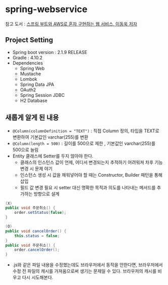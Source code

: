 # spring-webservice
참고 도서 : [스프링 부트와 AWS로 혼자 구현하는 웹 서비스, 이동욱 저자](http://www.yes24.com/Product/Goods/83849117)

## Project Setting              
* Spring boot version : 2.1.9 RELEASE    
* Gradle : 4.10.2               
* Dependencies
  - Spring Web
  - Mustache
  - Lombok      
  - Spring Data JPA
  - OAuth2
  - Spring Session JDBC
  - H2 Database                         

## 새롭게 알게 된 내용
- `@Column(columnDefinition = "TEXT")` : 직접 Column 정의, 타입을 TEXT로 변환하여 기본값인 varchar(255)를 변환
- `@Column(length = 500)` : 길이를 500으로 제한 , 기본값인 varchar(255)를 500으로 늘림
- Entity 클래스에 Setter를 두지 않아야 한다.
  - 클래스의 인스턴스 값이 언제, 어디서 변경되는지 추적하기 어려워져 차후 기능 변경 시 문제 야기
  - 인스턴스 생성 시 값을 채워넣어야 할 때는 Constructor, Builder 패턴을 통해 삽입
  - 필드 값 변경 필요 시 setter 대신 명확한 목적과 의도를 나타내는 메서드를 추가하는 방향으로 설계
```java
(X)
public void 주문취소() {
    order.setStatus(false);
}

(O)
public void cancelOrder() {
    this.status = false;
}
public void 주문취소() {
    order.cancelOrder();
}
```
- .js와 같은 파일 내용을 수정했는데도 브라우저에서 동작을 안한다면, 브라우저에서 수정 전 파일의 캐시를 가져옴으로써 생기는 문제일 수 있다. 브라우저의 캐시를 비우고 다시 시도해본다.
